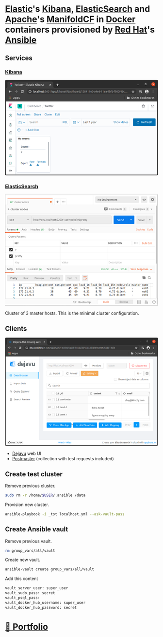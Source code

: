 # [Elastic](http://elastic.co)'s [Kibana](http://elastic.co/kibana), [ElasticSearch](http://elastic.co/elasticsearch) and [Apache](http://apache.org)'s [ManifoldCF](http://manifoldcf.apache.org) in [Docker](http://docker.com) containers provisioned by [Red Hat](http://redhat.com)'s [Ansible](http://ansible.com)

## Services

### [Kibana](http://elastic.co/kibana)

![kibana](./docs/kibana.png?raw=true "kibana")

### [ElasticSearch](http://elastic.co/elasticsearch)

![cluster](./docs/postman.png?raw=true "cluster")

Cluster of 3 master hosts. This is the minimal cluster configuration.

## Clients

![dejavu](./docs/dejavu.png?raw=true "dejavu")

* [Dejavu](http://opensource.appbase.io/dejavu) web UI
* [Postmaster](http://www.postman.com) (collection with test requests included)

## Create test cluster

Remove previous cluster.

```sh
sudo rm -r /home/$USER/.ansible /data
```

Provision new cluster.

```sh
ansible-playbook -i _tst localhost.yml --ask-vault-pass
```

## Create Ansible vault

Remove previous vault.

```sh
rm group_vars/all/vault
```

Create new vault.

```sh
ansible-vault create group_vars/all/vault
```

Add this content

```
vault_server_user: super_user
vault_sudo_pass: secret
vault_psql_pass: 
vault_docker_hub_username: super_user
vault_docker_hub_password: secret
```

# [📁 Portfolio](http://github.com/noud/portfolio#portfolio-repositories-index)